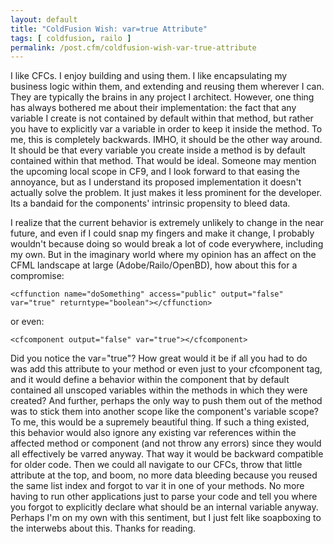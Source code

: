 ```yaml
---
layout: default
title: "ColdFusion Wish: var=true Attribute"
tags: [ coldfusion, railo ]
permalink: /post.cfm/coldfusion-wish-var-true-attribute
---
```


I like CFCs. I enjoy building and using them. I like encapsulating my business logic within them, and extending and reusing them wherever I can. They are typically the brains in any project I architect. However, one thing has always bothered me about their implementation: the fact that any variable I create is not contained by default within that method, but rather you have to explicitly var a variable in order to keep it inside the method. To me, this is completely backwards. IMHO, it should be the other way around. It should be that every variable you create inside a method is by default contained within that method. That would be ideal. Someone may mention the upcoming local scope in CF9, and I look forward to that easing the annoyance, but as I understand its proposed implementation it doesn't actually solve the problem. It just makes it less prominent for the developer. Its a bandaid for the components' intrinsic propensity to bleed data.

I realize that the current behavior is extremely unlikely to change in the near future, and even if I could snap my fingers and make it change, I probably wouldn't because doing so would break a lot of code everywhere, including my own. But in the imaginary world where my opinion has an affect on the CFML landscape at large (Adobe/Railo/OpenBD), how about this for a compromise:

	<cffunction name="doSomething" access="public" output="false" var="true" returntype="boolean"></cffunction>

or even:

	<cfcomponent output="false" var="true"></cfcomponent>

Did you notice the var="true"? How great would it be if all you had to do was add this attribute to your method or even just to your cfcomponent tag, and it would define a behavior within the component that by default contained all unscoped variables within the methods in which they were created? And further, perhaps the only way to push them out of the method was to stick them into another scope like the component's variable scope? To me, this would be a supremely beautiful thing. If such a thing existed, this behavior would also ignore any existing var references within the affected method or component (and not throw any errors) since they would all effectively be varred anyway. That way it would be backward compatible for older code. Then we could all navigate to our CFCs, throw that little attribute at the top, and boom, no more data bleeding because you reused the same list index and forgot to var it in one of your methods. No more having to run other applications just to parse your code and tell you where you forgot to explicitly declare what should be an internal variable anyway.
Perhaps I'm on my own with this sentiment, but I just felt like soapboxing to the interwebs about this. Thanks for reading.